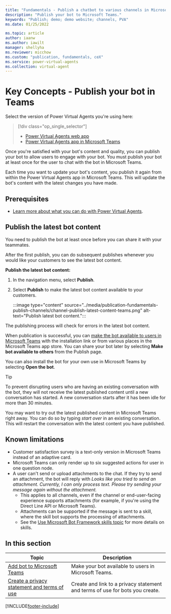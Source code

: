 ```yaml
---
title: "Fundamentals - Publish a chatbot to various channels in Microsoft Teams"
description: "Publish your bot to Microsoft Teams."
keywords: "Publish; demo; demo website; channels, PVA"
ms.date: 01/25/2022

ms.topic: article
author: iaanw
ms.author: iawilt
manager: shellyha
ms.reviewer: micchow
ms.custom: "publication, fundamentals, ceX"
ms.service: power-virtual-agents
ms.collection: virtual-agent
---
```


# Key Concepts - Publish your bot in Teams

Select the version of Power Virtual Agents you're using here:

> [!div class="op_single_selector"]
>
> - [Power Virtual Agents web app](../publication-fundamentals-publish-channels.md)
> - [Power Virtual Agents app in Microsoft Teams](publication-fundamentals-publish-channels-teams.md)

Once you're satisfied with your bot's content and quality, you can publish your bot to allow users to engage with your bot. You must publish your bot at least once for the user to chat with the bot in Microsoft Teams.

Each time you want to update your bot's content, you publish it again from within the Power Virtual Agents app in Microsoft Teams. This will update the bot's content with the latest changes you have made.

## Prerequisites

- [Learn more about what you can do with Power Virtual Agents](fundamentals-what-is-power-virtual-agents-teams.md).

## Publish the latest bot content

You need to publish the bot at least once before you can share it with your teammates.

After the first publish, you can do subsequent publishes whenever you would like your customers to see the latest bot content.

**Publish the latest bot content:**

1. In the navigation menu, select **Publish**.

1. Select **Publish** to make the latest bot content available to your customers.

    :::image type="content" source="../media/publication-fundamentals-publish-channels/channel-publish-latest-content-teams.png" alt-text="Publish latest bot content.":::

The publishing process will check for errors in the latest bot content.

When publication is successful, you can [make the bot available to users in Microsoft Teams](publication-add-bot-to-microsoft-teams-teams.md) with the installation link or from various places in the Microsoft Teams app store. You can share your bot later by selecting **Make bot available to others** from the Publish page.

You can also install the bot for your own use in Microsoft Teams by selecting **Open the bot**.

> [!TIP]
> To prevent disrupting users who are having an existing conversation with the bot, they will not receive the latest published content until a new conversation has started. A new conversation starts after it has been idle for more than 30 minutes.
>
> You may want to try out the latest published content in Microsoft Teams right away. You can do so by typing _start over_ in an existing conversation. This will restart the conversation with the latest content you have published.

## Known limitations

- Customer satisfaction survey is a text-only version in Microsoft Teams instead of an adaptive card.
- Microsoft Teams can only render up to six suggested actions for user in one question node.
- A user can't send or upload attachments to the chat. If they try to send an attachment, the bot will reply with _Looks like you tried to send an attachment. Currently, I can only process text. Please try sending your message again without the attachment._
  - This applies to all channels, even if the channel or end-user-facing experience supports attachments (for example, if you're using the Direct Line API or Microsoft Teams).  
  - Attachments can be supported if the message is sent to a skill, where the skill bot supports the processing of attachments.  
  - See the [Use Microsoft Bot Framework skills topic](advanced-use-skills-teams.md) for more details on skills.

## In this section

| Topic                                                                            | Description                                                                  |
| -------------------------------------------------------------------------------- | ---------------------------------------------------------------------------- |
| [Add bot to Microsoft Teams](publication-add-bot-to-microsoft-teams-teams.md)    | Make your bot available to users in Microsoft Teams.                         |
| [Create a privacy statement and terms of use](publication-terms-of-use-teams.md) | Create and link to a privacy statement and terms of use for bots you create. |

[!INCLUDE[footer-include](../includes/footer-banner.md)]
